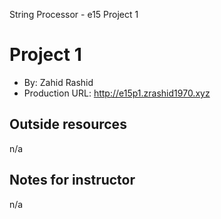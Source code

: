 String Processor - e15 Project 1

# Project 1
+ By: Zahid Rashid
+ Production URL: <http://e15p1.zrashid1970.xyz>

## Outside resources
n/a

## Notes for instructor
n/a

